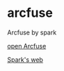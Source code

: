 # arcfuse
Arcfuse by spark

[open Arcfuse](https://arcfuse.vercel.app) 

[Spark's web](https://spark16x.vercel.app)